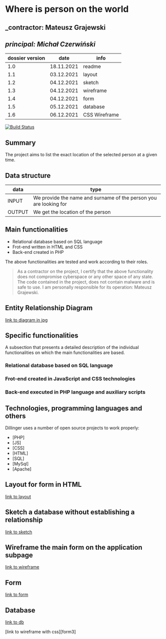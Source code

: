 # Where is person on the world

## _contractor: Mateusz Grajewski
## _principal: Michał Czerwiński_

| dossier version | date | info |
| ------ | ------ | --- |
| 1.0 | 18.11.2021 | readme |
| 1.1 | 03.12.2021 | layout |
| 1.2 | 04.12.2021 | sketch |
| 1.3 | 04.12.2021 | wireframe |
| 1.4 | 04.12.2021 | form |
| 1.5 | 05.12.2021 | database |
| 1.6 | 06.12.2021 | CSS Wireframe |

[![Build Status](https://travis-ci.org/joemccann/dillinger.svg?branch=master)](https://travis-ci.org/joemccann/dillinger)

## Summary
The project aims to list the exact location of the selected person at a given time.

## Data structure

| data | type |
| ------ | ------ |
| INPUT |  We provide the name and surname of the person you are looking for |
| OUTPUT |  We get the location of the person  |

## Main functionalities
+ Relational database based on SQL language
+ Frot-end written in HTML and CSS
+ Back-end created in PHP

The above functionalities are tested and work according to their roles.

> As a contractor on the project, I certify that the above functionality 
> does not compromise cyberspace or any other space of any state. 
> The code contained in the project, does not contain malware and is safe to use. 
> I am personally responsible for its operation: Mateusz Grajewski.

## Entity Relationship Diagram

[link to diagram in jpg][erd]

## Specific functionalities

A subsection that presents a detailed description of the individual functionalities on which the main functionalities are based.

### Relational database based on SQL language

### Frot-end created in JavaScript and CSS technologies

### Back-end executed in PHP language and auxiliary scripts

## Technologies, programming languages and others

Dillinger uses a number of open source projects to work properly:

- [PHP]
- [JS]
- [CSS]
- [HTML]
- [SQL]
- [MySql]
- [Apache]

 [erd]: <https://github.com/Michal3456/example_project/blob/main/sprites/Untitled%20Diagram.jpg>
 
  ## Layout for form in HTML

[link to layout][form]

[form]: <https://github.com/Michal3456/4cti/blob/main/4/sprites/layout.png>

 ## Sketch a database without establishing a relationship
 
[link to sketch][sketch]

[sketch]: <https://github.com/Michal3456/4cti/blob/main/4/sprites/sketch.png>

## Wireframe the main form on the application subpage

[link to wireframe][wireframe]

[wireframe]: <https://github.com/Michal3456/4cti/blob/main/4/sprites/wireframe.png>

## Form

[link to form][form1]

[form1]: <https://github.com/Michal3456/4cti/blob/main/4/main/form.html>

 ## Database

[link to db][dba]

[dba]: <https://github.com/Michal3456/4cti/blob/main/4/database/lokalizacja.sql>

[link to wireframe with css][form3]

[Style]: <https://github.com/Michal3456/4cti/blob/main/4/main/style.css>
